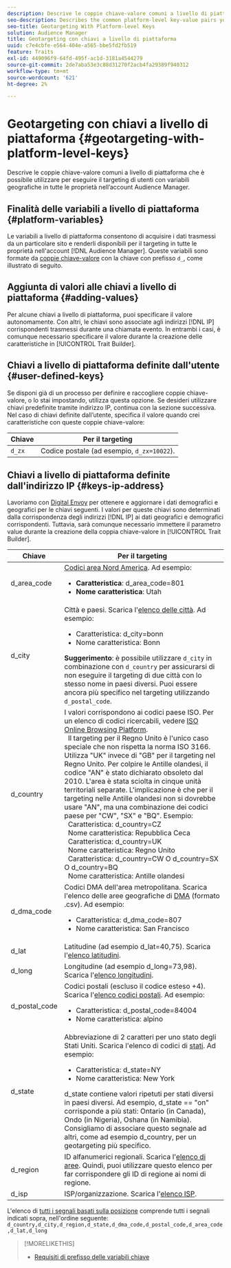 ```yaml
---
description: Descrive le coppie chiave-valore comuni a livello di piattaforma che è possibile utilizzare per eseguire il targeting di utenti con variabili geografiche in tutte le proprietà nell’account Audience Manager.
seo-description: Describes the common platform-level key-value pairs you can use to target users with geographic variables across all properties in your Audience Manager account.
seo-title: Geotargeting With Platform-level Keys
solution: Audience Manager
title: Geotargeting con chiavi a livello di piattaforma
uuid: c7e4cbfe-e564-404e-a565-bbe5fd2fb519
feature: Traits
exl-id: 449096f9-64fd-495f-ac1d-3181a4544279
source-git-commit: 2de7aba53e3c88d31270f2acb4fa29389f940312
workflow-type: tm+mt
source-wordcount: '621'
ht-degree: 2%

---
```


# Geotargeting con chiavi a livello di piattaforma {#geotargeting-with-platform-level-keys}

Descrive le coppie chiave-valore comuni a livello di piattaforma che è possibile utilizzare per eseguire il targeting di utenti con variabili geografiche in tutte le proprietà nell’account Audience Manager.

<!-- c_tb_platform_vars.xml -->

## Finalità delle variabili a livello di piattaforma {#platform-variables}

Le variabili a livello di piattaforma consentono di acquisire i dati trasmessi da un particolare sito e renderli disponibili per il targeting in tutte le proprietà nell&#39;account [!DNL Audience Manager]. Queste variabili sono formate da [coppie chiave-valore](../../reference/key-value-pairs-explained.md) con la chiave con prefisso `d_`, come illustrato di seguito.

## Aggiunta di valori alle chiavi a livello di piattaforma {#adding-values}

Per alcune chiavi a livello di piattaforma, puoi specificare il valore autonomamente. Con altri, le chiavi sono associate agli indirizzi [!DNL IP] corrispondenti trasmessi durante una chiamata evento. In entrambi i casi, è comunque necessario specificare il valore durante la creazione delle caratteristiche in [!UICONTROL Trait Builder].

## Chiavi a livello di piattaforma definite dall&#39;utente {#user-defined-keys}

Se disponi già di un processo per definire e raccogliere coppie chiave-valore, o lo stai impostando, utilizza questa opzione. Se desideri utilizzare chiavi predefinite tramite indirizzo IP, continua con la sezione successiva. Nel caso di chiavi definite dall’utente, specifica il valore quando crei caratteristiche con queste coppie chiave-valore:

| Chiave | Per il targeting |
|---|---|
| `d_zx` | Codice postale (ad esempio, `d_zx=10022`). |

## Chiavi a livello di piattaforma definite dall&#39;indirizzo IP {#keys-ip-address}

Lavoriamo con [Digital Envoy](https://www.digitalenvoy.com/) per ottenere e aggiornare i dati demografici e geografici per le chiavi seguenti. I valori per queste chiavi sono determinati dalla corrispondenza degli indirizzi [!DNL IP] ai dati geografici e demografici corrispondenti. Tuttavia, sarà comunque necessario immettere il parametro value durante la creazione della coppia chiave-valore in [!UICONTROL Trait Builder].

| Chiave | Per il targeting |
|--- |--- |
| d_area_code | [Codici area Nord America](https://en.wikipedia.org/wiki/List_of_North_American_Numbering_Plan_area_codes).  Ad esempio: <ul><li>**Caratteristica**: d_area_code=801</li><li>**Nome caratteristica**: Utah</li></ul> |
| d_city | Città e paesi. Scarica l&#39;[elenco delle città](assets/d_city.txt).  Ad esempio: <ul><li>Caratteristica: d_city=bonn</li><li>Nome caratteristica: Bonn</li></ul> **Suggerimento**: è possibile utilizzare `d_city` in combinazione con `d_country` per assicurarsi di non eseguire il targeting di due città con lo stesso nome in paesi diversi. Puoi essere ancora più specifico nel targeting utilizzando `d_postal_code`. |
| d_country | I valori corrispondono ai codici paese ISO. Per un elenco di codici ricercabili, vedere [ISO Online Browsing Platform](https://www.iso.org/obp/ui/#home). <br>  Il targeting per il Regno Unito è l&#39;unico caso speciale che non rispetta la norma ISO 3166. Utilizza &quot;UK&quot; invece di &quot;GB&quot; per il targeting nel Regno Unito.  Per colpire le Antille olandesi, il codice &quot;AN&quot; è stato dichiarato obsoleto dal 2010. L&#39;area è stata sciolta in cinque unità territoriali separate. L&#39;implicazione è che per il targeting nelle Antille olandesi non si dovrebbe usare &quot;AN&quot;, ma una combinazione dei codici paese per &quot;CW&quot;, &quot;SX&quot; e &quot;BQ&quot;.  Esempio: <br>  Caratteristica: d_country=CZ <br>  Nome caratteristica: Repubblica Ceca <br>  Caratteristica: d_country=UK <br>  Nome caratteristica: Regno Unito <br>  Caratteristica: d_country=CW O d_country=SX O d_country=BQ <br>  Nome caratteristica: Antille olandesi |
| d_dma_code | Codici DMA dell&#39;area metropolitana. Scarica l&#39;elenco delle aree geografiche di [DMA](assets/DMAregions.csv) (formato .csv).  Ad esempio: <ul><li>Caratteristica: d_dma_code=807</li><li>Nome caratteristica: San Francisco</li></ul> |
| d_lat | Latitudine (ad esempio d_lat=40,75). Scarica l&#39;[elenco latitudini](assets/d_lat.txt). |
| d_long | Longitudine (ad esempio d_long=73,98). Scarica l&#39;[elenco longitudini](assets/d_long.txt). |
| d_postal_code | Codici postali (escluso il codice esteso +4). Scarica l&#39;[elenco codici postali](assets/d_postal_code.txt).  Ad esempio: <ul><li>Caratteristica: d_postal_code=84004 </li><li>Nome caratteristica: alpino</li></ul> |
| d_state | Abbreviazione di 2 caratteri per uno stato degli Stati Uniti. Scarica l&#39;elenco di codici di [stati](assets/d_state.txt).  Ad esempio: <ul><li>Caratteristica: d_state=NY </li><li>Nome caratteristica: New York</li></ul>d_state contiene valori ripetuti per stati diversi in paesi diversi. Ad esempio, d_state == &quot;on&quot; corrisponde a più stati: Ontario (in Canada), Ondo (in Nigeria), Oshana (in Namibia). Consigliamo di associare questo segnale ad altri, come ad esempio d_country, per un geotargeting più specifico. |
| d_region | ID alfanumerici regionali. Scarica l&#39;[elenco di aree](assets/Country_RegionCodes_City.csv).  Quindi, puoi utilizzare questo elenco per far corrispondere gli ID di regione ai nomi di regione. |
| d_isp | ISP/organizzazione. Scarica l&#39;[elenco ISP](assets/d_isp.txt). |

L&#39;elenco di [tutti i segnali basati sulla posizione](assets/all.txt) comprende tutti i segnali indicati sopra, nell&#39;ordine seguente: `d_country,d_city,d_region,d_state,d_dma_code,d_postal_code,d_area_code,d_lat,d_long`

>[!MORELIKETHIS]
>
>* [Requisiti di prefisso delle variabili chiave](../../features/traits/trait-variable-prefixes.md)

